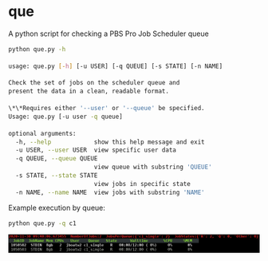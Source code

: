 # que
A python script for checking a PBS Pro Job Scheduler queue

```bash
python que.py -h

usage: que.py [-h] [-u USER] [-q QUEUE] [-s STATE] [-n NAME]

Check the set of jobs on the scheduler queue and                     
present the data in a clean, readable format.                     

\*\*Requires either '--user' or '--queue' be specified.                     
Usage: que.py [-u user -q queue] 

optional arguments:
  -h, --help            show this help message and exit
  -u USER, --user USER  view specific user data
  -q QUEUE, --queue QUEUE
                        view queue with substring 'QUEUE'
  -s STATE, --state STATE
                        view jobs in specific state
  -n NAME, --name NAME  view jobs with substring 'NAME'
```

Example execution by queue:

```bash
python que.py -q c1
```

![Image of output](https://github.com/jlboat/que/blob/main/images/Screenshot_2020-11-30_094241.png)
